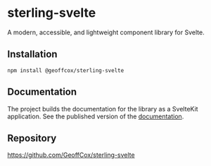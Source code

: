 # sterling-svelte

A modern, accessible, and lightweight component library for Svelte.

## Installation

```
npm install @geoffcox/sterling-svelte
```

## Documentation

The project builds the documentation for the library as a SvelteKit application.
See the published version of the [documentation](https://geoffcox.github.io/docs/sterling-svelte/).

## Repository

https://github.com/GeoffCox/sterling-svelte
